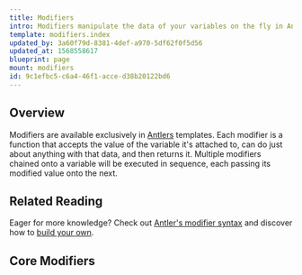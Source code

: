 ```yaml
---
title: Modifiers
intro: Modifiers manipulate the data of your variables on the fly in Antlers templates. They can modify strings, filter arrays and lists, perform comparisons, handle basic math, simplify your markup, and even help you debug.
template: modifiers.index
updated_by: 3a60f79d-8381-4def-a970-5df62f0f5d56
updated_at: 1568558617
blueprint: page
mount: modifiers
id: 9c1efbc5-c6a4-46f1-acce-d38b20122bd6
---
```

## Overview

Modifiers are available exclusively in [Antlers][antlers] templates. Each modifier is a function that accepts the value of the variable it's attached to, can do just about anything with that data, and then returns it. Multiple modifiers chained onto a variable will be executed in sequence, each passing its modified value onto the next.

## Related Reading

Eager for more knowledge? Check out [Antler's modifier syntax](/antlers#modifying-data) and discover how to [build your own](#).

## Core Modifiers

[antlers]: /antlers
